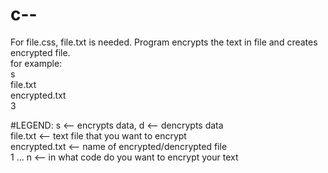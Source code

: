 # c--
For file.css, file.txt is needed. Program encrypts the text in file and creates encrypted file. <br/>
for example: <br/>
s <br/>
file.txt <br/>
encrypted.txt <br/>
3 <br/>

#LEGEND:
s <-- encrypts data, d <-- dencrypts data <br/>
file.txt <-- text file that you want to encrypt <br/>
encrypted.txt <-- name of encrypted/dencrypted file <br/>
1 ... n <-- in what code do you want to encrypt your text
